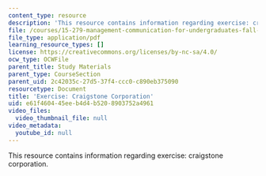 ```yaml
---
content_type: resource
description: 'This resource contains information regarding exercise: craigstone corporation.'
file: /courses/15-279-management-communication-for-undergraduates-fall-2012/e61f460445eeb4d4b5208903752a4961_MIT15_279F12_craigstneCorp.pdf
file_type: application/pdf
learning_resource_types: []
license: https://creativecommons.org/licenses/by-nc-sa/4.0/
ocw_type: OCWFile
parent_title: Study Materials
parent_type: CourseSection
parent_uid: 2c42035c-27d5-37f4-ccc0-c890eb375090
resourcetype: Document
title: 'Exercise: Craigstone Corporation'
uid: e61f4604-45ee-b4d4-b520-8903752a4961
video_files:
  video_thumbnail_file: null
video_metadata:
  youtube_id: null
---
```

This resource contains information regarding exercise: craigstone corporation.
